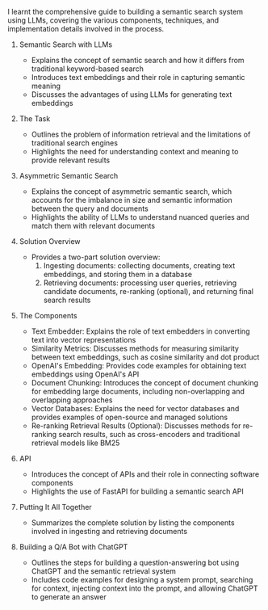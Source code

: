 I learnt the comprehensive guide to building a semantic search system using LLMs, covering the various components, techniques, and implementation details involved in the process.

1. Semantic Search with LLMs
   - Explains the concept of semantic search and how it differs from traditional keyword-based search
   - Introduces text embeddings and their role in capturing semantic meaning
   - Discusses the advantages of using LLMs for generating text embeddings

2. The Task
   - Outlines the problem of information retrieval and the limitations of traditional search engines
   - Highlights the need for understanding context and meaning to provide relevant results

3. Asymmetric Semantic Search
   - Explains the concept of asymmetric semantic search, which accounts for the imbalance in size and semantic information between the query and documents
   - Highlights the ability of LLMs to understand nuanced queries and match them with relevant documents

4. Solution Overview
   - Provides a two-part solution overview:
     1. Ingesting documents: collecting documents, creating text embeddings, and storing them in a database
     2. Retrieving documents: processing user queries, retrieving candidate documents, re-ranking (optional), and returning final search results

5. The Components
   - Text Embedder: Explains the role of text embedders in converting text into vector representations
   - Similarity Metrics: Discusses methods for measuring similarity between text embeddings, such as cosine similarity and dot product
   - OpenAI's Embedding: Provides code examples for obtaining text embeddings using OpenAI's API
   - Document Chunking: Introduces the concept of document chunking for embedding large documents, including non-overlapping and overlapping approaches
   - Vector Databases: Explains the need for vector databases and provides examples of open-source and managed solutions
   - Re-ranking Retrieval Results (Optional): Discusses methods for re-ranking search results, such as cross-encoders and traditional retrieval models like BM25

6. API
   - Introduces the concept of APIs and their role in connecting software components
   - Highlights the use of FastAPI for building a semantic search API

7. Putting It All Together
   - Summarizes the complete solution by listing the components involved in ingesting and retrieving documents

8. Building a Q/A Bot with ChatGPT
   - Outlines the steps for building a question-answering bot using ChatGPT and the semantic retrieval system
   - Includes code examples for designing a system prompt, searching for context, injecting context into the prompt, and allowing ChatGPT to generate an answer

